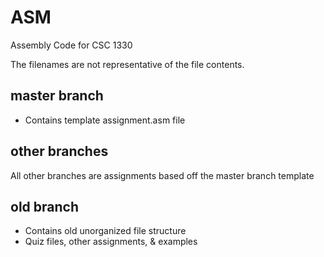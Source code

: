# ASM
Assembly Code for CSC 1330


The filenames are not representative of the file contents.

## master branch
* Contains template assignment.asm file

## other branches
All other branches are assignments based off the master branch template

## old branch
* Contains old unorganized file structure 
* Quiz files, other assignments, & examples
